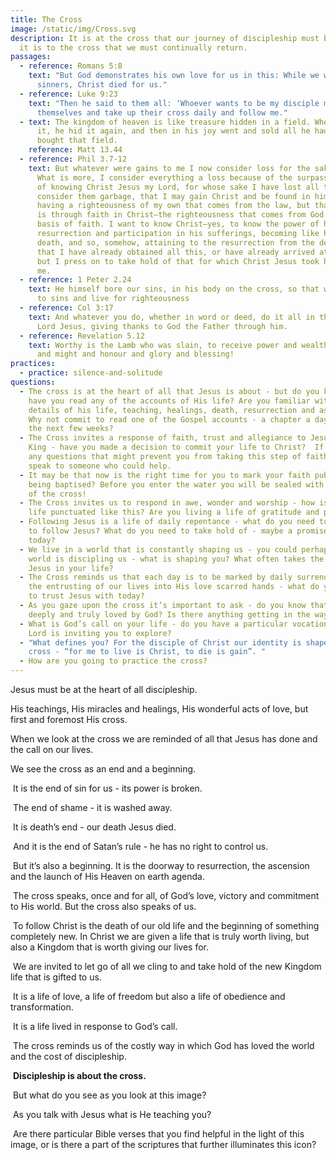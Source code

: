```yaml
---
title: The Cross
image: /static/img/Cross.svg
description: It is at the cross that our journey of discipleship must begin, and
  it is to the cross that we must continually return.
passages:
  - reference: Romans 5:8
    text: "But God demonstrates his own love for us in this: While we were still
      sinners, Christ died for us."
  - reference: Luke 9:23
    text: "Then he said to them all: ‘Whoever wants to be my disciple must deny
      themselves and take up their cross daily and follow me."
  - text: The kingdom of heaven is like treasure hidden in a field. When a man found
      it, he hid it again, and then in his joy went and sold all he had and
      bought that field.
    reference: Matt 13.44
  - reference: Phil 3.7-12
    text: But whatever were gains to me I now consider loss for the sake of Christ.
      What is more, I consider everything a loss because of the surpassing worth
      of knowing Christ Jesus my Lord, for whose sake I have lost all things. I
      consider them garbage, that I may gain Christ and be found in him, not
      having a righteousness of my own that comes from the law, but that which
      is through faith in Christ—the righteousness that comes from God on the
      basis of faith. I want to know Christ—yes, to know the power of his
      resurrection and participation in his sufferings, becoming like him in his
      death, and so, somehow, attaining to the resurrection from the dead. Not
      that I have already obtained all this, or have already arrived at my goal,
      but I press on to take hold of that for which Christ Jesus took hold of
      me.
  - reference: 1 Peter 2.24
    text: He himself bore our sins, in his body on the cross, so that we might die
      to sins and live for righteousness
  - reference: Col 3:17
    text: And whatever you do, whether in word or deed, do it all in the name of the
      Lord Jesus, giving thanks to God the Father through him.
  - reference: Revelation 5.12
    text: Worthy is the Lamb who was slain, to receive power and wealth and wisdom
      and might and honour and glory and blessing!
practices:
  - practice: silence-and-solitude
questions:
  - The cross is at the heart of all that Jesus is about - but do you know and
    have you read any of the accounts of His life? Are you familiar with the
    details of his life, teaching, healings, death, resurrection and ascension?
    Why not commit to read one of the Gospel accounts - a chapter a day - for
    the next few weeks?
  - The Cross invites a response of faith, trust and allegiance to Jesus as our
    King - have you made a decision to commit your life to Christ?  If there are
    any questions that might prevent you from taking this step of faith why not
    speak to someone who could help.
  - It may be that now is the right time for you to mark your faith publicly by
    being baptised? Before you enter the water you will be sealed with the sign
    of the cross!
  - The Cross invites us to respond in awe, wonder and worship - how is your
    life punctuated like this? Are you living a life of gratitude and praise?
  - Following Jesus is a life of daily repentance - what do you need to give up
    to follow Jesus? What do you need to take hold of - maybe a promise of His -
    today?
  - We live in a world that is constantly shaping us - you could perhaps say the
    world is discipling us - what is shaping you? What often takes the place of
    Jesus in your life?
  - The Cross reminds us that each day is to be marked by daily surrender and
    the entrusting of our lives into His love scarred hands - what do you need
    to trust Jesus with today?
  - As you gaze upon the cross it’s important to ask - do you know that you are
    deeply and truly loved by God? Is there anything getting in the way of that?
  - What is God’s call on your life - do you have a particular vocation that the
    Lord is inviting you to explore?
  - "What defines you? For the disciple of Christ our identity is shaped by the
    cross - “for me to live is Christ, to die is gain”. "
  - How are you going to practice the cross?
---
```

Jesus must be at the heart of all discipleship. 

His teachings, His miracles and healings, His wonderful acts of love, but first and foremost His cross.

When we look at the cross we are reminded of all that Jesus has done and the call on our lives.

We see the cross as an end and a beginning. 

 It is the end of sin for us - its power is broken. 

 The end of shame - it is washed away. 

 It is death’s end - our death Jesus died. 

 And it is the end of Satan’s rule - he has no right to control us. 

 But it’s also a beginning. It is the doorway to resurrection, the ascension and the launch of His Heaven on earth agenda.

 The cross speaks, once and for all, of God’s love, victory and commitment to His world. But the cross also speaks of us.

 To follow Christ is the death of our old life and the beginning of something completely new. In Christ we are given a life that is truly worth living, but also a Kingdom that is worth giving our lives for. 

 We are invited to let go of all we cling to and take hold of the new Kingdom life that is gifted to us. 

 It is a life of love, a life of freedom but also a life of obedience and transformation.

 It is a life lived in response to God’s call. 

 The cross reminds us of the costly way in which God has loved the world and the cost of discipleship.

 **Discipleship is about the cross.**

 But what do you see as you look at this image? 

 As you talk with Jesus what is He teaching you? 

 Are there particular Bible verses that you find helpful in the light of this image, or is there a part of the scriptures that further illuminates this icon?